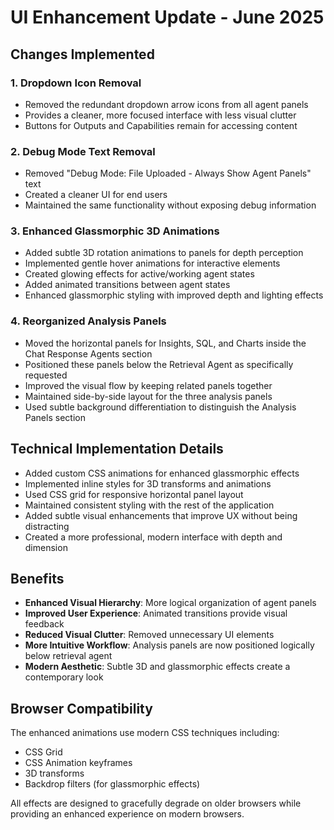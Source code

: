 # UI Enhancement Update - June 2025

## Changes Implemented

### 1. Dropdown Icon Removal
- Removed the redundant dropdown arrow icons from all agent panels
- Provides a cleaner, more focused interface with less visual clutter
- Buttons for Outputs and Capabilities remain for accessing content

### 2. Debug Mode Text Removal
- Removed "Debug Mode: File Uploaded - Always Show Agent Panels" text
- Created a cleaner UI for end users
- Maintained the same functionality without exposing debug information

### 3. Enhanced Glassmorphic 3D Animations
- Added subtle 3D rotation animations to panels for depth perception
- Implemented gentle hover animations for interactive elements
- Created glowing effects for active/working agent states
- Added animated transitions between agent states
- Enhanced glassmorphic styling with improved depth and lighting effects

### 4. Reorganized Analysis Panels
- Moved the horizontal panels for Insights, SQL, and Charts inside the Chat Response Agents section
- Positioned these panels below the Retrieval Agent as specifically requested
- Improved the visual flow by keeping related panels together
- Maintained side-by-side layout for the three analysis panels
- Used subtle background differentiation to distinguish the Analysis Panels section

## Technical Implementation Details

- Added custom CSS animations for enhanced glassmorphic effects
- Implemented inline styles for 3D transforms and animations
- Used CSS grid for responsive horizontal panel layout
- Maintained consistent styling with the rest of the application
- Added subtle visual enhancements that improve UX without being distracting
- Created a more professional, modern interface with depth and dimension

## Benefits

- **Enhanced Visual Hierarchy**: More logical organization of agent panels
- **Improved User Experience**: Animated transitions provide visual feedback
- **Reduced Visual Clutter**: Removed unnecessary UI elements
- **More Intuitive Workflow**: Analysis panels are now positioned logically below retrieval agent
- **Modern Aesthetic**: Subtle 3D and glassmorphic effects create a contemporary look

## Browser Compatibility

The enhanced animations use modern CSS techniques including:
- CSS Grid
- CSS Animation keyframes
- 3D transforms
- Backdrop filters (for glassmorphic effects)

All effects are designed to gracefully degrade on older browsers while providing an enhanced experience on modern browsers.

